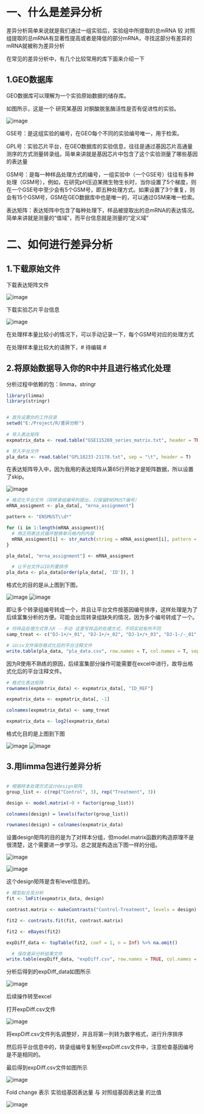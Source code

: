 

# 一、什么是差异分析

差异分析简单来说就是我们通过一组实验后，实验组中所提取的总mRNA 较 对照组提取的总mRNA有显著性提高或者是降低的部分mRNA，寻找这部分有差异的mRNA就被称为差异分析

在常见的差异分析中，有几个比较常用的库下面来介绍一下

  ## 1.GEO数据库
  
  GEO数据库可以理解为一个实验原始数据的储存库。
  
  如图所示，这是一个 研究某基因 对酮酸脱氢酶活性是否有促进性的实验。
  
  ![image](https://user-images.githubusercontent.com/102901955/166443694-5c94a8e0-0e2b-4364-837e-e701537ac0a1.png)
  
  GSE号：是这组实验的编号，在GEO每个不同的实验编号唯一，用于检索。
  
  GPL号：实验芯片平台，在GEO数据库的实验信息，往往是通过基因芯片高通量测序的方式测量转录组。简单来讲就是基因芯片中包含了这个实验测量了哪些基因的表达量
  
  GSM号：是每一种样品处理方式的编号，一组实验中（一个GSE号）往往有多种处理（GSM号），例如，在研究pH压迫某微生物生长时，当你设置了5个梯度，则在一个GSE号中至少会有5个GSM号，即五种处理方式。如果设置了3个重复，则会有15个GSM号，GSM在GEO数据库中也是唯一的，可以通过GSM来唯一检索。
  
  表达矩阵：表达矩阵中包含了每种处理下，样品被提取出的总mRNA的表达情况。简单来讲就是测量的“值域”，而平台信息就是测量的“定义域”
  
  
 # 二、如何进行差异分析
  
 ## 1.下载原始文件
  
   下载表达矩阵文件
    
   ![image](https://user-images.githubusercontent.com/102901955/166445401-bf365267-070d-47a6-9d04-f496323ee36b.png)
    
   下载实验芯片平台信息
    
   ![image](https://user-images.githubusercontent.com/102901955/166446074-3e9de36f-fb6d-4fe1-8ecb-dff09c444997.png)
    
   在处理样本量比较小的情况下，可以手动记录一下，每个GSM号对应的处理方式
    
   在处理样本量比较大的请胯下，# 待编辑 #

 ## 2.将原始数据导入你的R中并且进行格式化处理
   
   分析过程中依赖的包：limma，stringr
   
```R
library(limma)
library(stringr)


# 首先设置你的工作目录
setwd("E:/Project/R/差异分析") 
  
# 导入表达矩阵
expmatrix_data <- read.table("GSE115269_series_matrix.txt", header = TRUE, skip = 64)

# 导入平台文件 
pla_data <- read.table("GPL18233-21178.txt", sep = "\t", header = T)
```

   在表达矩阵导入中，因为我用的表达矩阵从第65行开始才是矩阵数据，所以设置了skip。
   
   ![image](https://user-images.githubusercontent.com/102901955/166447821-199cb428-0458-48fa-8e46-abb11511e564.png)
   
```R
# 格式化平台文件（将转录组编号列提出，只保留ENSMUST编号）
mRNA_assigment <- pla_data[, "mrna_assignment"]   

pattern <- "ENSMUST\\d*"

for (i in 1:length(mRNA_assigment)){
  # 用正则表达式循环替换单元格内的内容
  mRNA_assigment[i] <- str_match(string = mRNA_assigment[i], pattern = pattern)
}

pla_data[, "mrna_assignment"] <- mRNA_assigment

  # 让平台文件以ID列重排序
pla_data <- pla_data[order(pla_data[, 'ID']), ]
```
   格式化的目的是从上图到下图，
   
   ![image](https://user-images.githubusercontent.com/102901955/166448469-d5f0dff7-f3a1-4a5e-acea-6e841a2d7737.png)
   ![image](https://user-images.githubusercontent.com/102901955/166448601-266dc6e6-5625-46c5-84c1-b758cd39261c.png)
   
   即让多个转录组编号转成一个，并且让平台文件按基因编号排序，这样处理是为了后续富集分析的方便。可能会出现转录组缺失的情况，因为多个编号转成了一个。
   
```R
# 将样品处理方式导入R --手动 这里写样品的处理方式，不同实验有所不同
samp_treat <- c("DJ-1+/+_01", "DJ-1+/+_02", "DJ-1+/+_03", "DJ-1-/-_01", "DJ-1-/-_02", "DJ-1-/-_03")

# 以csv文件保存格式化后的平台注释文件
write.table(pla_data, "pla_data.csv", row.names = T, col.names = T, sep = ",")
```
  
   因为R使用不熟练的原因，后续富集部分操作可能需要在excel中进行，故导出格式化后的平台注释文件。
  
```R  
# 格式化表达矩阵
rownames(expmatrix_data) <- expmatrix_data[, "ID_REF"]

expmatrix_data <- expmatrix_data[, -1]

colnames(expmatrix_data) <- samp_treat

expmatrix_data <- log2(expmatrix_data) 
```
  格式化目的是上图到下图
  
  ![image](https://user-images.githubusercontent.com/102901955/166449476-7360a7ae-858c-4aca-82ab-68ef6f66dedd.png)
  ![image](https://user-images.githubusercontent.com/102901955/166449646-95bf82db-4fe6-4724-ab94-f921736897f4.png)


## 3.用limma包进行差异分析

```R

# 根据样本处理方式设计design矩阵
group_list <- c(rep("Control", 3), rep("Treatment", 3)) 

design <- model.matrix(~0 + factor(group_list))

colnames(design) = levels(factor(group_list))

rownames(design) = colnames(expmatrix_data)
```

设置design矩阵的目的是为了对样本分组，但model.matrix函数的构造原理不是很清楚，这个需要进一步学习。总之就是构造出下图一样的分组。

![image](https://user-images.githubusercontent.com/102901955/166450324-cba4ae19-fbc4-477e-b831-e26ceb873989.png)

![image](https://user-images.githubusercontent.com/102901955/166450398-3acded90-8d4b-4bfc-a0d1-196384dfef91.png)

这个design矩阵是含有level信息的。


```R
# 模型拟合及分析
fit <- lmFit(expmatrix_data, design)

contrast.matrix <- makeContrasts("Control-Treatment", levels = design)

fit2 <- contrasts.fit(fit, contrast.matrix) 

fit2 <- eBayes(fit2) 

expDiff_data <- topTable(fit2, coef = 1, n = Inf) %>% na.omit()

  # 保存差异分析结果文件
write.table(expDiff_data, "expDiff.csv", row.names = TRUE, col.names = TRUE, sep = ",")
```

分析后得到的expDiff_data如图所示

![image](https://user-images.githubusercontent.com/102901955/166450968-704e6eee-eb8d-4275-9ba9-13dd057e67dc.png)

后续操作转至excel

打开expDiff.csv文件

![image](https://user-images.githubusercontent.com/102901955/166451186-2118dcce-fda7-4145-8c54-b625bfb60de0.png)

将expDiff.csv文件列名调整好，并且将第一列转为数字格式，进行升序排序

然后将平台信息中的，转录组编号复制至expDiff.csv文件中，注意检查基因编号是不是相同的。

最后得到expDiff.csv文件如图所示

![image](https://user-images.githubusercontent.com/102901955/166452304-f9c03157-becb-4bd1-a01b-c32b2d9d55b2.png)











Fold change 表示 实验组基因表达量 与 对照组基因表达量 的比值 

![image](https://user-images.githubusercontent.com/102901955/166248412-302a40e9-2b30-488e-86fe-3c5439089f9a.png)

